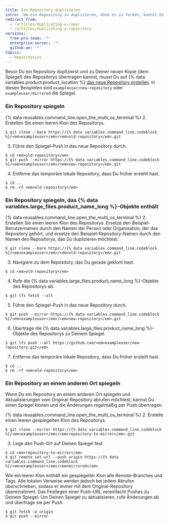 ```yaml
---
title: Ein Repository duplizieren
intro: 'Um ein Repository zu duplizieren, ohne es zu forken, kannst Du einen speziellen Klon-Befehl ausführen und dann einen Spiegel-Push in das neue Repository durchführen.'
redirect_from:
  - /articles/duplicating-a-repo/
  - /articles/duplicating-a-repository
versions:
  free-pro-team: '*'
  enterprise-server: '*'
  github-ae: '*'
topics:
  - Repositories
---
```


Bevor Du ein Repository duplizierst und zu Deiner neuen Kopie (dem _Spiegel_) des Repositorys übertragen kannst, musst Du auf {% data variables.product.product_location %} [das neue Repository erstellen](/articles/creating-a-new-repository). In diesen Beispielen sind `exampleuser/new-repository` oder `exampleuser/mirrored` die Spiegel.

### Ein Repository spiegeln

{% data reusables.command_line.open_the_multi_os_terminal %}
2. Erstellen Sie einen leeren Klon des Repositorys.
  ```shell
  $ git clone --bare https://{% data variables.command_line.codeblock %}/<em>exampleuser</em>/<em>old-repository</em>.git
  ```
3. Führe den Spiegel-Push in das neue Repository durch.
  ```shell
  $ cd <em>old-repository</em>
  $ git push --mirror https://{% data variables.command_line.codeblock %}/<em>exampleuser</em>/<em>new-repository</em>.git
  ```
4. Entferne das temporäre lokale Repository, dass Du früher erstellt hast.
  ```shell
  $ cd ..
  $ rm -rf <em>old-repository</em>
  ```

### Ein Repository spiegeln, das {% data variables.large_files.product_name_long %}-Objekte enthält

{% data reusables.command_line.open_the_multi_os_terminal %}
2. Erstellen Sie einen leeren Klon des Repositorys. Ersetze den Beispiel-Benutzernamen durch den Namen der Person oder Organisation, der das Repository gehört, und ersetze den Beispiel-Repository-Namen durch den Namen des Repositorys, das Du duplizieren möchtest.
  ```shell
  $ git clone --bare https://{% data variables.command_line.codeblock %}/<em>exampleuser</em>/<em>old-repository</em>.git
  ```
3. Navigiere zu dem Repository, das Du gerade geklont hast.
  ```shell
  $ cd <em>old-repository</em>
  ```
4. Rufe die {% data variables.large_files.product_name_long %}-Objekte des Repositorys ab.
  ```shell
  $ git lfs fetch --all
  ```
5. Führe den Spiegel-Push in das neue Repository durch.
  ```shell
  $ git push --mirror https://{% data variables.command_line.codeblock %}/<em>exampleuser</em>/<em>new-repository</em>.git
  ```
6. Übertrage die {% data variables.large_files.product_name_long %}-Objekte des Repositorys zu Deinem Spiegel.
  ```shell
  $ git lfs push --all https://github.com/<em>exampleuser/new-repository.git</em>
  ```
7. Entferne das temporäre lokale Repository, dass Du früher erstellt hast.
  ```shell
  $ cd ..
  $ rm -rf <em>old-repository</em>
  ```

### Ein Repository an einem anderen Ort spiegeln

Wenn Du ein Repository an einem anderen Ort spiegeln und Aktualisierungen vom Original-Repository abrufen möchtest, kannst Du einen Spiegel klonen und die Änderungen regelmäßig per Push übertragen.

{% data reusables.command_line.open_the_multi_os_terminal %}
2. Erstelle einen leeren gespiegelten Klon des Repositorys.
  ```shell
  $ git clone --mirror https://{% data variables.command_line.codeblock %}/<em>exampleuser</em>/<em>repository-to-mirror</em>.git
  ```
3. Lege den Push-Ort auf Deinen Spiegel fest.
  ```shell
  $ cd <em>repository-to-mirror</em>
  $ git remote set-url --push origin https://{% data variables.command_line.codeblock %}/<em>exampleuser</em>/<em>mirrored</em>
  ```

Wie ein leerer Klon enthält ein gespiegelter Klon alle Remote-Branches und Tags. Alle lokalen Verweise werden jedoch bei jedem Abrufen überschrieben, sodass er immer mit dem Original-Repository übereinstimmt. Das Festlegen einer Push-URL vereinfacht Pushes zu Deinem Spiegel. Um Deinen Spiegel zu aktualisieren, rufe Änderungen ab und übertrage sie per Push.

```shell
$ git fetch -p origin
$ git push --mirror
```
